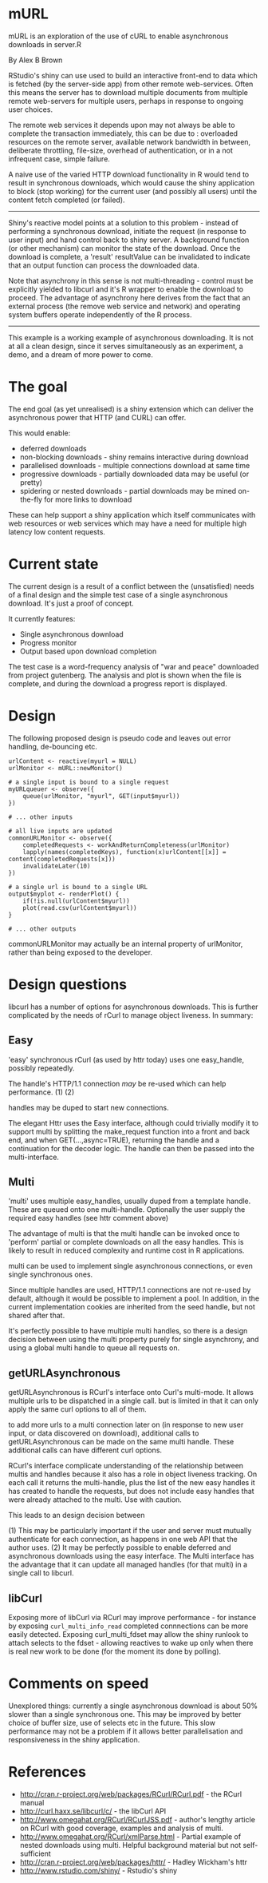 mURL
====

mURL is an exploration of the use of cURL to enable asynchronous downloads in server.R

By Alex B Brown

RStudio's shiny can use used to build an interactive front-end to data which is fetched (by the server-side app) from other remote web-services.  Often this means the server has to download multiple documents from multiple remote web-servers for multiple users, perhaps in response to ongoing user choices.

The remote web services it depends upon may not always be able to complete the transaction immediately, this can be due to : overloaded resources on the remote server, available network bandwidth in between, deliberate throttling, file-size, overhead of authentication, or in a not infrequent case, simple failure.

A naive use of the varied HTTP download functionality in R would tend to result in synchronous downloads, which would cause the shiny application to block (stop working) for the current user (and possibly all users) until the content fetch completed (or failed).

---

Shiny's reactive model points at a solution to this problem - instead of performing a synchronous download, initiate the request (in response to user input) and hand control back to shiny server.  A background function (or other mechanism) can monitor the state of the download.  Once the download is complete, a 'result' resultValue can be invalidated to indicate that an output function can process the downloaded data.

Note that asynchrony in this sense is not multi-threading - control must be explicitly yielded to libcurl and it's R wrapper to enable the download to proceed.  The advantage of asynchrony here derives from the fact that an external process (the remove web service and network) and operating system buffers operate independently of the R process.

----

This example is a working example of asynchronous downloading.  It is not at all a clean design, since it serves simultaneously as an experiment, a demo, and a dream of more power to come.

The goal
========

The end goal (as yet unrealised) is a shiny extension which can deliver the asynchronous power that HTTP (and CURL) can offer.  

This would enable:
 * deferred downloads 
 * non-blocking downloads - shiny remains interactive during download
 * parallelised downloads - multiple connections download at same time 
 * progressive downloads - partially downloaded data may be useful (or pretty)
 * spidering or nested downloads - partial downloads may be mined on-the-fly for more links to download

These can help support a shiny application which itself communicates with web resources or 
web services which may have a need for multiple high latency low content requests.

Current state
=============

The current design is a result of a conflict between the (unsatisfied) needs of a final design and the simple test case of a single asynchronous download.  It's just a proof of concept.

It currently features:

 * Single asynchronous download
 * Progress monitor
 * Output based upon download completion

The test case is a word-frequency analysis of "war and peace" downloaded from project gutenberg.  The analysis and plot is shown when the file is complete, and during the download a progress report is displayed.

Design
======

The following proposed design is pseudo code and leaves out error handling, de-bouncing etc.

````
urlContent <- reactive(myurl = NULL)
urlMonitor <- mURL::newMonitor()

# a single input is bound to a single request
myURLqueuer <- observe({
	queue(urlMonitor, "myurl", GET(input$myurl))
})

# ... other inputs

# all live inputs are updated
commonURLMonitor <- observe({
	completedRequests <- workAndReturnCompleteness(urlMonitor)
	lapply(names(completedKeys), function(x)urlContent[[x]] = content(completedRequests[x]))
	invalidateLater(10)
})

# a single url is bound to a single URL
output$myplot <- renderPlot() {
	if(!is.null(urlContent$myurl))
	plot(read.csv(urlContent$myurl))
}

# ... other outputs
````

commonURLMonitor may actually be an internal property of urlMonitor, rather than being exposed to the developer.

Design questions
================

libcurl has a number of options for asynchronous downloads.  This is further complicated by the needs of rCurl to manage object liveness.  In summary:

Easy
----
'easy' synchronous rCurl (as used by httr today) uses one easy_handle, possibly repeatedly.  

The handle's HTTP/1.1 connection *may* be re-used which can help performance. (1) (2)

handles may be duped to start new connections.

The elegant Httr uses the Easy interface, although could trivially modify it to support multi by splitting the make_request function into a front and back end, and when GET(...,async=TRUE), returning the handle and a continuation for the decoder logic.  The handle can then be passed into the multi-interface.

Multi
-----
'multi' uses multiple easy_handles, usually duped from a template handle.  These are queued onto one multi-handle.  Optionally the user supply the required easy handles (see httr comment above)

The advantage of multi is that the multi handle can be invoked once to 'perform' partial or complete downloads on all the easy handles.  This is likely to result in reduced complexity and runtime cost in R applications.

multi can be used to implement single asynchronous connections, or even single synchronous ones.

Since multiple handles are used, HTTP/1.1 connections are not re-used by default, although it would be possible to implement a pool.  In addition, in the current implementation cookies are inherited from the seed handle, but not shared after that.

It's perfectly possible to have multiple multi handles, so there is a design decision between using the multi property purely for single asynchrony, and using a global multi handle to queue all requests on.

getURLAsynchronous
------------------

getURLAsynchronous is RCurl's interface onto Curl's multi-mode.  It allows multiple urls to be dispatched in a single call. but is limited in that it can only apply the same curl options to all of them.  

to add more urls to a multi connection later on (in response to new user input, or data discovered on download), additional calls to getURLAsynchronous can be made on the same multi handle.  These additional calls can have different curl options.

RCurl's interface complicate understanding of the relationship between multis and handles because it also has a role in object liveness tracking.  On each call it returns the multi-handle, plus the list of the new easy handles it has created to handle the requests, but does not include easy handles that were already attached to the multi.  Use with caution.

This leads to an design decision between 

(1) This may be particularly important if the user and server must mutually authenticate for each connection, as happens in one web API that the author uses.
(2) It may be perfectly possible to enable deferred and asynchronous downloads using the easy interface.  The Multi interface has the advantage that it can update all managed handles (for that multi) in a single call to libcurl. 

libCurl
-------

Exposing more of libCurl via RCurl may improve performance - for instance by exposing `curl_multi_info_read` completed connnections can be more easily detected.  Exposing curl_multi_fdset may allow the shiny runlook to attach selects to the fdset - allowing reactives to wake up only when there is real new work to be done (for the moment its done by polling).

Comments on speed
=================

Unexplored things: currently a single asynchronous download is about 50% slower than a single synchronous one.  This may be improved by better choice of buffer size, use of selects etc in the future.  This slow performance may not be a problem if it allows better parallelisation and responsiveness in the shiny application. 


References
==========

 * http://cran.r-project.org/web/packages/RCurl/RCurl.pdf - the RCurl manual
 * http://curl.haxx.se/libcurl/c/ - the libCurl API
 * http://www.omegahat.org/RCurl/RCurlJSS.pdf - author's lengthy article on RCurl with good coverage, examples and analysis of multi.
 * http://www.omegahat.org/RCurl/xmlParse.html - Partial example of nested downloads using multi.  Helpful background material but not self-sufficient
 * http://cran.r-project.org/web/packages/httr/ - Hadley Wickham's httr
 * http://www.rstudio.com/shiny/ - Rstudio's shiny
